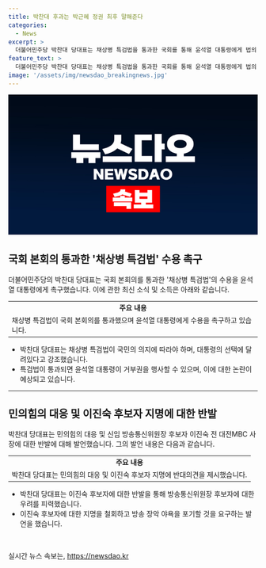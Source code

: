 ```yaml
---
title: 박찬대 후과는 박근혜 정권 최후 말해준다
categories:
  - News
excerpt: >
  더불어민주당 박찬대 당대표는 채상병 특검법을 통과한 국회를 통해 윤석열 대통령에게 법의 수용을 촉구했다. 그는 대통령이 국민의 뜻에 따를지 아니면 거부권을 행사할지 선택해야 한다고 강조했으며, 특히 윤 대통령이 거부권을 행사할 경우 국민의 분노에 직면할 것이라고 경고했습니다. 이에 대한 반응과 함께, 박 직무대행은 공영방송 장악에 대한 우려도 피력하며 논란을 촉발시켰습니다.
feature_text: >
  더불어민주당 박찬대 당대표는 채상병 특검법을 통과한 국회를 통해 윤석열 대통령에게 법의 수용을 촉구했다. 그는 대통령이 국민의 뜻에 따를지 아니면 거부권을 행사할지 선택해야 한다고 강조했으며, 특히 윤 대통령이 거부권을 행사할 경우 국민의 분노에 직면할 것이라고 경고했습니다. 이에 대한 반응과 함께, 박 직무대행은 공영방송 장악에 대한 우려도 피력하며 논란을 촉발시켰습니다.
image: '/assets/img/newsdao_breakingnews.jpg'
---
```


<p><img src="/assets/img/newsdao_breakingnews.jpg" alt="flaretime 속보" /></p>

<h2 data-ke-size="size26">국회 본회의 통과한 '채상병 특검법' 수용 촉구</h2>

<p data-ke-size="size16">더불어민주당의 박찬대 당대표는 국회 본회의를 통과한 '채상병 특검법'의 수용을 윤석열 대통령에게 촉구했습니다. 이에 관한 최신 소식 및 소득은 아래와 같습니다.</p>

<table>
  <tbody>
    <tr>
      <td style="text-align: center; height: 17px;"><b>주요 내용</b></td>
    </tr>
    <tr>
      <td style="height: 17px;">채상병 특검법이 국회 본회의를 통과했으며 윤석열 대통령에게 수용을 촉구하고 있습니다.</td>
    </tr>
  </tbody>
</table>

<ul>
  <li>박찬대 당대표는 채상병 특검법이 국민의 의지에 따라야 하며, 대통령의 선택에 달려있다고 강조했습니다.</li>
  <li>특검법이 통과되면 윤석열 대통령이 거부권을 행사할 수 있으며, 이에 대한 논란이 예상되고 있습니다.</li>
</ul>

<hr>

<h2 data-ke-size="size26">민의힘의 대응 및 이진숙 후보자 지명에 대한 반발</h2>

<p data-ke-size="size16">박찬대 당대표는 민의힘의 대응 및 신임 방송통신위원장 후보자 이진숙 전 대전MBC 사장에 대한 반발에 대해 발언했습니다. 그의 발언 내용은 다음과 같습니다.</p>

<table>
  <tbody>
    <tr>
      <td style="text-align: center; height: 17px;"><b>주요 내용</b></td>
    </tr>
    <tr>
      <td style="height: 17px;">박찬대 당대표는 민의힘의 대응 및 이진숙 후보자 지명에 반대의견을 제시했습니다.</td>
    </tr>
  </tbody>
</table>

<ul>
  <li>박찬대 당대표는 이진숙 후보자에 대한 반발을 통해 방송통신위원장 후보자에 대한 우려를 피력했습니다.</li>
  <li>이진숙 후보자에 대한 지명을 철회하고 방송 장악 야욕을 포기할 것을 요구하는 발언을 했습니다.</li>
</ul>

<p data-ke-size="size16">&nbsp;</p>
실시간 뉴스 속보는, <a href="https://newsdao.kr" rel="dofollow">https://newsdao.kr</a>


